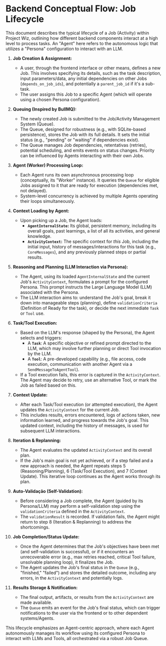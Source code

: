 # Backend Conceptual Flow: Job Lifecycle

This document describes the typical lifecycle of a Job (Activity) within Project Wiz, outlining how different backend components interact at a high level to process tasks. An "Agent" here refers to the autonomous logic that utilizes a "Persona" configuration to interact with an LLM.

1.  **Job Creation & Assignment:**
    *   A user, through the frontend interface or other means, defines a new Job. This involves specifying its details, such as the task description, input parameters/data, any initial dependencies on other Jobs (`depends_on_job_ids`), and potentially a `parent_job_id` if it's a sub-task.
    *   The user assigns this Job to a specific Agent (which will operate using a chosen Persona configuration).

2.  **Queuing (Inspired by BullMQ):**
    *   The newly created Job is submitted to the Job/Activity Management System (Queue).
    *   The Queue, designed for robustness (e.g., with SQLite-based persistence), stores the Job with its full details. It sets the initial status (e.g., "pending" or "waiting" if dependencies exist).
    *   The Queue manages Job dependencies, retentativas (retries), potential scheduling, and emits events on status changes. Priority can be influenced by Agents interacting with their own Jobs.

3.  **Agent (Worker) Processing Loop:**
    *   Each Agent runs its own asynchronous processing loop (conceptually, its "Worker" instance). It queries the `Queue` for eligible Jobs assigned to it that are ready for execution (dependencies met, not delayed).
    *   System-level concurrency is achieved by multiple Agents operating their loops simultaneously.

4.  **Context Loading by Agent:**
    *   Upon picking up a Job, the Agent loads:
        *   **`AgentInternalState`:** Its global, persistent memory, including its overall goals, past learnings, a list of all its activities, and general knowledge.
        *   **`ActivityContext`:** The specific context for *this* Job, including the initial input, history of messages/interactions for this task (e.g., `CoreMessages`), and any previously planned steps or partial results.

5.  **Reasoning and Planning (LLM Interaction via Persona):**
    *   The Agent, using its loaded `AgentInternalState` and the current Job's `ActivityContext`, formulates a prompt for the configured Persona. This prompt instructs the Large Language Model (LLM) associated with the Persona.
    *   The LLM interaction aims to: understand the Job's goal, break it down into manageable steps (planning), define `validationCriteria` (Definition of Ready for the task), or decide the next immediate `Task` or `Tool` use.

6.  **Task/Tool Execution:**
    *   Based on the LLM's response (shaped by the Persona), the Agent selects and triggers:
        *   A **`Task`**: A specific objective or refined prompt directed to the LLM, which may involve further planning or direct Tool invocation by the LLM.
        *   A **`Tool`**: A pre-developed capability (e.g., file access, code execution, communication with another Agent via a `SendMessageToAgentTool`).
    *   If a Tool execution fails, this error is captured in the `ActivityContext`. The Agent may decide to retry, use an alternative Tool, or mark the Job as failed based on this.

7.  **Context Update:**
    *   After each Task/Tool execution (or attempted execution), the Agent updates the `ActivityContext` for the current Job.
    *   This includes results, errors encountered, logs of actions taken, new information learned, and progress towards the Job's goal. This updated context, including the history of messages, is used for subsequent LLM interactions.

8.  **Iteration & Replanning:**
    *   The Agent evaluates the updated `ActivityContext` and its overall plan.
    *   If the Job's main goal is not yet achieved, or if a step failed and a new approach is needed, the Agent repeats steps 5 (Reasoning/Planning), 6 (Task/Tool Execution), and 7 (Context Update). This iterative loop continues as the Agent works through its plan.

9.  **Auto-Validação (Self-Validation):**
    *   Before considering a Job complete, the Agent (guided by its Persona/LLM) may perform a self-validation step using the `validationCriteria` defined in the `ActivityContext`.
    *   The `validationResult` is recorded. If validation fails, the Agent might return to step 8 (Iteration & Replanning) to address the shortcomings.

10. **Job Completion/Status Update:**
    *   Once the Agent determines that the Job's objectives have been met (and self-validation is successful), or if it encounters an unrecoverable error (e.g., max retries reached, critical Tool failure, unsolvable planning loop), it finalizes the Job.
    *   The Agent updates the Job's final status in the `Queue` (e.g., "finished," "failed") and stores the detailed outcome, including any errors, in the `ActivityContext` and potentially logs.

11. **Results Storage & Notification:**
    *   The final output, artifacts, or results from the `ActivityContext` are made available.
    *   The `Queue` emits an event for the Job's final status, which can trigger notifications to the user via the frontend or to other dependent systems/Agents.

This lifecycle emphasizes an Agent-centric approach, where each Agent autonomously manages its workflow using its configured Persona to interact with LLMs and Tools, all orchestrated via a robust Job Queue.
